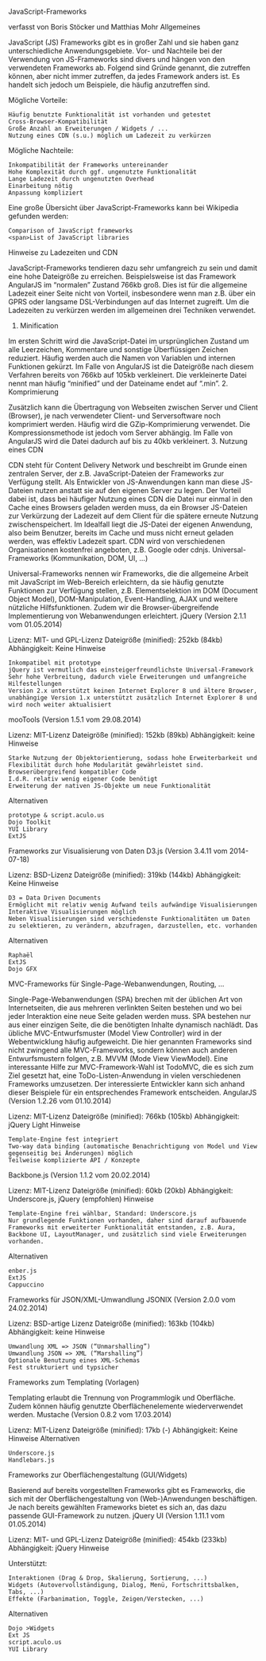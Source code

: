 
JavaScript-Frameworks

verfasst von Boris Stöcker und Matthias Mohr
Allgemeines

JavaScript (JS) Frameworks gibt es in großer Zahl und sie haben ganz unterschiedliche Anwendungsgebiete.
Vor- und Nachteile bei der Verwendung von JS-Frameworks sind divers und hängen von den verwendeten Frameworks ab. Folgend sind Gründe genannt, die zutreffen können, aber nicht immer zutreffen, da jedes Framework anders ist. Es handelt sich jedoch um Beispiele, die häufig anzutreffen sind.

Mögliche Vorteile:

    Häufig benutzte Funktionalität ist vorhanden und getestet
    Cross-Browser-Kompatibilität
    Große Anzahl an Erweiterungen / Widgets / ...
    Nutzung eines CDN (s.u.) möglich um Ladezeit zu verkürzen

Mögliche Nachteile:

    Inkompatibilität der Frameworks untereinander
    Hohe Komplexität durch ggf. ungenutzte Funktionalität
    Lange Ladezeit durch ungenutzten Overhead
    Einarbeitung nötig
    Anpassung kompliziert

Eine große Übersicht über JavaScript-Frameworks kann bei Wikipedia gefunden werden:

    Comparison of JavaScript frameworks
    <span>List of JavaScript libraries

Hinweise zu Ladezeiten und CDN

JavaScript-Frameworks tendieren dazu sehr umfangreich zu sein und damit eine hohe Dateigröße zu erreichen. Beispielsweise ist das Framework AngularJS im “normalen” Zustand 766kb groß. Dies ist für die allgemeine Ladezeit einer Seite nicht von Vorteil, insbesondere wenn man z.B. über ein GPRS oder langsame DSL-Verbindungen auf das Internet zugreift. Um die Ladezeiten zu verkürzen werden im allgemeinen drei Techniken verwendet.
1. Minification

Im ersten Schritt wird die JavaScript-Datei im ursprünglichen Zustand um alle Leerzeichen, Kommentare und sonstige Überflüssigen Zeichen reduziert. Häufig werden auch die Namen von Variablen und internen Funktionen gekürzt. Im Falle von AngularJS ist die Dateigröße nach diesem Verfahren bereits von 766kb auf 105kb verkleinert. Die verkleinerte Datei nennt man häufig “minified” und der Dateiname endet auf “.min”.
2. Komprimierung

Zusätzlich kann die Übertragung von Webseiten zwischen Server und Client (Browser), je nach verwendeter Client- und Serversoftware noch komprimiert werden. Häufig wird die GZip-Komprimierung verwendet. Die Kompressionsmethode ist jedoch vom Server abhängig. Im Falle von AngularJS wird die Datei dadurch auf bis zu 40kb verkleinert.
3. Nutzung eines CDN

CDN steht für Content Delivery Network und beschreibt im Grunde einen zentralen Server, der z.B. JavaScript-Dateien der Frameworks zur Verfügung stellt. Als Entwickler von JS-Anwendungen kann man diese JS-Dateien nutzen anstatt sie auf den eigenen Server zu legen. Der Vorteil dabei ist, dass bei häufiger Nutzung eines CDN die Datei nur einmal in den Cache eines Browsers geladen werden muss, da ein Browser JS-Dateien zur Verkürzung der Ladezeit auf dem Client für die spätere erneute Nutzung zwischenspeichert. Im Idealfall liegt die JS-Datei der eigenen Anwendung, also beim Benutzer, bereits im Cache und muss nicht erneut geladen werden, was effektiv Ladezeit spart. CDN wird von verschiedenen Organisationen kostenfrei angeboten, z.B. Google oder cdnjs.
Universal-Frameworks (Kommunikation, DOM, UI, ...)

Universal-Frameworks nennen wir Frameworks, die die allgemeine Arbeit mit JavaScript im Web-Bereich erleichtern, da sie häufig genutzte Funktionen zur Verfügung stellen, z.B. Elementselektion im DOM (Document Object Model), DOM-Manipulation, Event-Handling, AJAX und weitere nützliche Hilfsfunktionen. Zudem wir die Browser-übergreifende Implementierung von Webanwendungen erleichtert.
jQuery (Version 2.1.1 vom 01.05.2014)

Lizenz: MIT- und GPL-Lizenz Dateigröße (minified): 252kb (84kb) Abhängigkeit: Keine
Hinweise

    Inkompatibel mit prototype
    jQuery ist vermutlich das einsteigerfreundlichste Universal-Framework
    Sehr hohe Verbreitung, dadurch viele Erweiterungen und umfangreiche Hilfestellungen
    Version 2.x unterstützt keinen Internet Explorer 8 und ältere Browser, unabhängige Version 1.x unterstützt zusätzlich Internet Explorer 8 und wird noch weiter aktualisiert

mooTools (Version 1.5.1 vom 29.08.2014)

Lizenz: MIT-Lizenz Dateigröße (minified): 152kb (89kb) Abhängigkeit: keine
Hinweise

    Starke Nutzung der Objektorientierung, sodass hohe Erweiterbarkeit und Flexibilität durch hohe Modularität gewährleistet sind.
    Browserübergreifend kompatibler Code
    I.d.R. relativ wenig eigener Code benötigt
    Erweiterung der nativen JS-Objekte um neue Funktionalität

Alternativen

    prototype & script.aculo.us
    Dojo Toolkit
    YUI Library
    ExtJS

Frameworks zur Visualisierung von Daten
D3.js (Version 3.4.11 vom 2014-07-18)

Lizenz: BSD-Lizenz Dateigröße (minified): 319kb (144kb) Abhängigkeit: Keine
Hinweise

    D3 = Data Driven Documents
    Ermöglicht mit relativ wenig Aufwand teils aufwändige Visualisierungen
    Interaktive Visualisierungen möglich
    Neben Visualisierungen sind verschiedenste Funktionalitäten um Daten zu selektieren, zu verändern, abzufragen, darzustellen, etc. vorhanden

Alternativen

    Raphaël
    ExtJS
    Dojo GFX

MVC-Frameworks für Single-Page-Webanwendungen, Routing, ...

Single-Page-Webanwendungen (SPA) brechen mit der üblichen Art von Internetseiten, die aus mehreren verlinkten Seiten bestehen und wo bei jeder Interaktion eine neue Seite geladen werden muss. SPA bestehen nur aus einer einzigen Seite, die die benötigten Inhalte dynamisch nachlädt.
Das übliche MVC-Entwurfsmuster (Model View Controller) wird in der Webentwicklung häufig aufgeweicht. Die hier genannten Frameworks sind nicht zwingend alle MVC-Frameworks, sondern können auch anderen Entwurfsmustern folgen, z.B. MVVM (Mode View ViewModel). Eine interessante Hilfe zur MVC-Framework-Wahl ist TodoMVC, die es sich zum Ziel gesetzt hat, eine ToDo-Listen-Anwendung in vielen verschiedenen Frameworks umzusetzen. Der interessierte Entwickler kann sich anhand dieser Beispiele für ein entsprechendes Framework entscheiden.
AngularJS (Version 1.2.26 vom 01.10.2014)

Lizenz: MIT-Lizenz Dateigröße (minified): 766kb (105kb) Abhängigkeit: jQuery Light
Hinweise

    Template-Engine fest integriert
    Two-way data binding (automatische Benachrichtigung von Model und View gegenseitig bei Änderungen) möglich
    Teilweise komplizierte API / Konzepte

Backbone.js (Version 1.1.2 vom 20.02.2014)

Lizenz: MIT-Lizenz Dateigröße (minified): 60kb (20kb) Abhängigkeit: Underscore.js, jQuery (empfohlen)
Hinweise

    Template-Engine frei wählbar, Standard: Underscore.js
    Nur grundlegende Funktionen vorhanden, daher sind darauf aufbauende Frameworks mit erweiterter Funktionalität entstanden, z.B. Aura, Backbone UI, LayoutManager, und zusätzlich sind viele Erweiterungen vorhanden.

Alternativen

    enber.js
    ExtJS
    Cappuccino

Frameworks für JSON/XML-Umwandlung
JSONIX (Version 2.0.0 vom 24.02.2014)

Lizenz: BSD-artige Lizenz Dateigröße (minified): 163kb (104kb) Abhängigkeit: keine
Hinweise

    Umwandlung XML => JSON (“Unmarshalling”)
    Umwandlung JSON => XML (“Marshalling”)
    Optionale Benutzung eines XML-Schemas
    Fest strukturiert und typsicher

Frameworks zum Templating (Vorlagen)

Templating erlaubt die Trennung von Programmlogik und Oberfläche. Zudem können häufig genutzte Oberflächenelemente wiederverwendet werden.
Mustache (Version 0.8.2 vom 17.03.2014)

Lizenz: MIT-Lizenz Dateigröße (minified): 17kb (-) Abhängigkeit: Keine
Hinweise
Alternativen

    Underscore.js
    Handlebars.js

Frameworks zur Oberflächengestaltung (GUI/Widgets)

Basierend auf bereits vorgestellten Frameworks gibt es Frameworks, die sich mit der Oberflächengestaltung von (Web-)Anwendungen beschäftigen. Je nach bereits gewählten Frameworks bietet es sich an, das dazu passende GUI-Framework zu nutzen.
jQuery UI (Version 1.11.1 vom 01.05.2014)

Lizenz: MIT- und GPL-Lizenz Dateigröße (minified): 454kb (233kb) Abhängigkeit: jQuery
Hinweise

Unterstützt:

    Interaktionen (Drag & Drop, Skalierung, Sortierung, ...)
    Widgets (Autovervollständigung, Dialog, Menü, Fortschrittsbalken, Tabs, ...)
    Effekte (Farbanimation, Toggle, Zeigen/Verstecken, ...)

Alternativen

    Dojo >Widgets
    Ext JS
    script.aculo.us
    YUI Library

